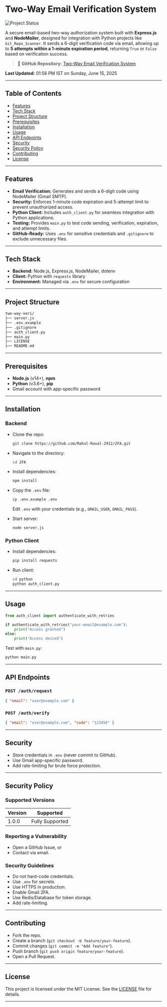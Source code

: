# Two-Way Email Verification System

![Project Status](https://img.shields.io/badge/status-active-brightgreen.svg)

A secure email-based two-way authorization system built with **Express.js** and **NodeMailer**, designed for integration with Python projects like `Git_Repo_Scanner`. It sends a 6-digit verification code via email, allowing up to **5 attempts within a 1-minute expiration period**, returning `True` or `False` based on verification success.

> 🔗 **GitHub Repository:** [Two-Way Email Verification System](https://github.com/Rahul-Raval-2912/2FA)

**Last Updated:** 01:56 PM IST on Sunday, June 15, 2025

---

## Table of Contents

- [Features](#features)
- [Tech Stack](#tech-stack)
- [Project Structure](#project-structure)
- [Prerequisites](#prerequisites)
- [Installation](#installation)
- [Usage](#usage)
- [API Endpoints](#api-endpoints)
- [Security](#security)
- [Security Policy](#security-policy)
- [Contributing](#contributing)
- [License](#license)

---

## Features

- **Email Verification:** Generates and sends a 6-digit code using NodeMailer (Gmail SMTP).
- **Security:** Enforces 1-minute code expiration and 5-attempt limit to prevent unauthorized access.
- **Python Client:** Includes `auth_client.py` for seamless integration with Python applications.
- **Testing:** Provides `main.py` to test code sending, verification, expiration, and attempt limits.
- **GitHub-Ready:** Uses `.env` for sensitive credentials and `.gitignore` to exclude unnecessary files.

---

## Tech Stack

- **Backend:** Node.js, Express.js, NodeMailer, dotenv
- **Client:** Python with `requests` library
- **Environment:** Managed via `.env` for secure configuration

---

## Project Structure

```bash
two-way-veri/
├── server.js           
├── .env.example        
├── .gitignore              
├── auth_client.py      
├── main.py
├── LICENSE
├── README.md           
```

---

## Prerequisites

- **Node.js** (v14+), **npm**
- **Python** (v3.6+), **pip**
- Gmail account with app-specific password

---

## Installation

### Backend

- Clone the repo:

  ```bash
  git clone https://github.com/Rahul-Raval-2912/2FA.git
  ```
- Navigate to the directory:

  ```bash
  cd 2FA
  ```
- Install dependencies:

  ```bash
  npm install
  ```
- Copy the `.env` file:

  ```bash
  cp .env.example .env
  ```

  Edit `.env` with your credentials (e.g., `GMAIL_USER`, `GMAIL_PASS`).
- Start server:

  ```bash
  node server.js
  ```

### Python Client

- Install dependencies:

  ```bash
  pip install requests
  ```
- Run client:

  ```bash
  cd python
  python auth_client.py
  ```

---

## Usage

```python
from auth_client import authenticate_with_retries

if authenticate_with_retries("your-email@example.com"):
    print("Access granted")
else:
    print("Access denied")
```

Test with `main.py`:

```bash
python main.py
```

---

## API Endpoints

### `POST /auth/request`

```json
{ "email": "user@example.com" }
```

### `POST /auth/verify`

```json
{ "email": "user@example.com", "code": "123456" }
```

---

## Security

- Store credentials in `.env` (never commit to GitHub).
- Use Gmail app-specific password.
- Add rate-limiting for brute force protection.

---

## Security Policy

### Supported Versions

| Version | Supported        |
|---------|------------------|
| 1.0.0   | Fully Supported  |

### Reporting a Vulnerability

- Open a GitHub Issue, or
- Contact via email.

### Security Guidelines

- Do not hard-code credentials.
- Use `.env` for secrets.
- Use HTTPS in production.
- Enable Gmail 2FA.
- Use Redis/Database for token storage.
- Add rate-limiting.

---

## Contributing

- Fork the repo.
- Create a branch (`git checkout -b feature/your-feature`).
- Commit changes (`git commit -m "Add feature"`).
- Push branch (`git push origin feature/your-feature`).
- Open a Pull Request.

---

## License

This project is licensed under the MIT License. See the [LICENSE](LICENSE) file for details.

---
